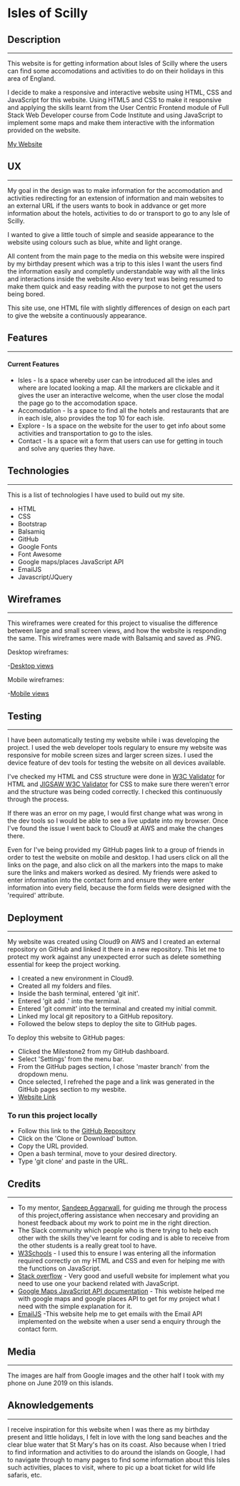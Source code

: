 # Isles of Scilly
## Description
---
This website is for getting information about Isles of Scilly where the users can find some accomodations and activities to do on their holidays in this area of England.

I decide to make a responsive and interactive website using HTML, CSS and JavaScript for this website. Using HTML5 and CSS to make it responsive and applying  the skills learnt from the User Centric Frontend module of 
Full Stack Web Developer course from Code Institute and using JavaScript to implement some maps and make them interactive with the information provided on the website.



[My Website](https://debbiepimpo.github.io/Milestone2/)


## UX
---
My goal in the design was to make information for the accomodation and activities redirecting for an extension of information and main websites to an external URL if the users wants to book in addvance or get more 
information about the hotels, activities to do or transport to go to any Isle of Scilly. 

I wanted to give a little touch of simple and seaside appearance to the website using colours such as blue, white and light orange.

All content from the main page to the media on this website were inspired by my birthday present which was a trip to this isles I want the users find the information easily and completly understandable way with all the links and interactions inside the website.Also every text was being resumed to make them quick and easy reading with the purpose to not get the users being bored.

This site use, one HTML file with slightly differences of design on each part to give the website a continuously appearance.

## Features
---
#### Current Features
* Isles - Is a space whereby user can be introduced all the isles and where are located looking a map. All the markers are clickable and it gives the user an interactive welcome, when the user close the modal the page go to the accomodation space.
* Accomodation - Is a space to find all the hotels and restaurants that are in each isle, also provides the top 10 for each isle.
* Explore - Is a space on the website for the user to get info about some activities and transportation to go to the isles.
* Contact - Is a space wit a form that users can use for getting in touch and solve any queries they have.


## Technologies
---
This is a list of technologies I have used to build out my site.
* HTML
* CSS 
* Bootstrap
* Balsamiq
* GitHub
* Google Fonts
* Font Awesome
* Google maps/places JavaScript API
* EmailJS
* Javascript/JQuery

## Wireframes
---
This wireframes were created for this project to visualise the difference between large and small screen views, and how the website is responding the same.
This wireframes were made with Balsamiq and saved as .PNG. 

Desktop wireframes:

-[Desktop views](assets/wireframe-desktop/) 

Mobile wireframes:

-[Mobile views](assets/wireframe-mobile/)


## Testing
---

I have been automatically testing my website while i was developing the project. I used the web developer tools regulary to ensure my website was responsive for mobile screen sizes and larger screen sizes. I used the device feature of dev tools for testing the website on all devices available.

I've checked my HTML and CSS structure were done in [W3C Validator](https://validator.w3.org/#validate_by_input) for HTML and [JIGSAW W3C Validator](https://jigsaw.w3.org/css-validator/#validate_by_input) for CSS to make sure there weren't error and the structure was being coded correctly. I checked this continuously through the process.

If there was an error on my page, I would first change what was wrong in the dev tools so I would be able to see a live update into my browser. Once I've found the issue I went back to Cloud9 at AWS and make the changes there. 

Even for I've being provided my GitHub pages link to a group of friends in order to test the website on mobile and desktop. I had users click on all the links on the page, and also click on all the markers into the maps to make sure the links and makers worked as desired. My friends were asked to enter information into the contact form and ensure they were enter information into every field, because the form fields were designed with the 'required' attribute.


## Deployment
---
My website was created using Cloud9 on AWS and I created an external repository on GitHub and linked it there in a new repository. This let me to protect my work against any unexpected error such as delete something essential for keep the project working.

* I created a new environment in Cloud9.
* Created all my folders and files.
* Inside the bash terminal, entered 'git init'.
* Entered 'git add .' into the terminal.
* Entered 'git commit' into the terminal and created my initial commit.
* Linked my local git repository to a GitHub repository.
* Followed the below steps to deploy the site to GitHub pages.

To deploy this website to GitHub pages:
* Clicked the Milestone2 from my GitHub dashboard.
* Select 'Settings' from the menu bar.
* From the GitHub pages section, I chose 'master branch' from the dropdown menu.
* Once selected, I refrehed the page and a link was generated in the GitHub pages section to my wesbite.
* [Website Link](https://debbiepimpo.github.io/Milestone2/)

### To run this project locally

* Follow this link to the [GitHub Repository](https://github.com/Debbiepimpo/Milestone2)
* Click on the 'Clone or Download' button.
* Copy the URL provided.
* Open a bash terminal, move to your desired directory.
* Type 'git clone' and paste in the URL.


## Credits
---
* To my mentor, [Sandeep Aggarwall](https://github.com/asandeep), for guiding me through the process of this project,offering assistance when neccesary and providing an honest feedback about my work to point me in the right direction.
* The Slack community which people who is there trying to help each other with the skills they've learnt for coding and is able to receive from the other students is a really great tool to have.
* [W3Schools](https://www.w3schools.com/) - I used this to ensure I was entering all the information required correctly on my HTML and CSS and even for helping me with the functions on JavaScript.
* [Stack overflow](https://stackoverflow.com/) - Very good and usefull website for implement what you need to use one your backend related with JavaScript.
* [Google Maps JavaScript API documentation](https://developers.google.com/maps/documentation/javascript/tutorial) - This webiste helped me with google maps and google places API to get for my project what I need with the simple explanation for it.
* [EmailJS](https://www.emailjs.com/) -This website help me to get emails with the Email API implemented on the website when a user send a enquiry through the contact form.

## Media
---

The images are half from Google images and the other half I took with my phone on June 2019 on this islands.

## Aknowledgements
---

I receive inspiration for this website when I was there as my birthday present and little holidays, I felt in love with the long sand beaches and the clear blue water that St Mary's has on its coast. Also because when I tried to find information and activities to do around the islands on Google, I had to navigate through to many pages to find some information about this Isles such activities, places to visit, where to pic up a boat ticket for wild life safaris, etc.

